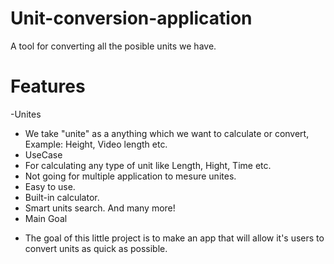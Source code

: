 # Unit-conversion-application
A tool for converting all the posible units we have.

# Features
 -Unites
  - We take "unite" as a anything which we want to calculate or convert, Example: Height, Video length etc.
 - UseCase
  - For calculating any type of unit like Length, Hight, Time etc.
  - Not going for multiple application to mesure unites.
  - Easy to use.
  - Built-in calculator.
  - Smart units search.
  And many more!
 - Main Goal
  * The goal of this little project is to make an app that will allow it's users to convert units as quick as possible.
